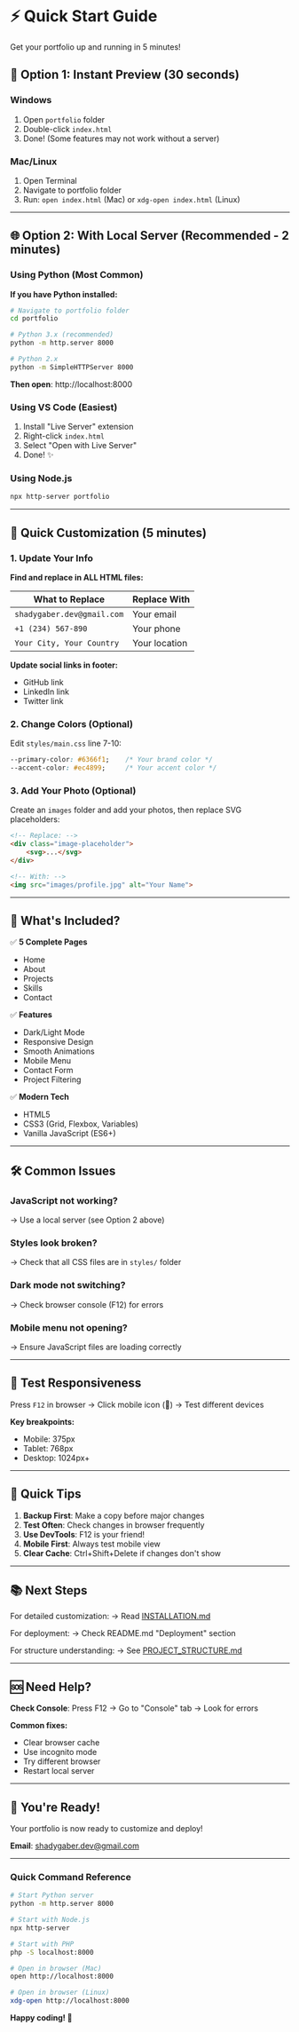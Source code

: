 # ⚡ Quick Start Guide

Get your portfolio up and running in 5 minutes!

## 🚀 Option 1: Instant Preview (30 seconds)

### Windows
1. Open `portfolio` folder
2. Double-click `index.html`
3. Done! (Some features may not work without a server)

### Mac/Linux
1. Open Terminal
2. Navigate to portfolio folder
3. Run: `open index.html` (Mac) or `xdg-open index.html` (Linux)

---

## 🌐 Option 2: With Local Server (Recommended - 2 minutes)

### Using Python (Most Common)

**If you have Python installed:**

```bash
# Navigate to portfolio folder
cd portfolio

# Python 3.x (recommended)
python -m http.server 8000

# Python 2.x
python -m SimpleHTTPServer 8000
```

**Then open**: http://localhost:8000

### Using VS Code (Easiest)

1. Install "Live Server" extension
2. Right-click `index.html`
3. Select "Open with Live Server"
4. Done! ✨

### Using Node.js

```bash
npx http-server portfolio
```

---

## 📝 Quick Customization (5 minutes)

### 1. Update Your Info

**Find and replace in ALL HTML files:**

| What to Replace | Replace With |
|----------------|--------------|
| `shadygaber.dev@gmail.com` | Your email |
| `+1 (234) 567-890` | Your phone |
| `Your City, Your Country` | Your location |

**Update social links in footer:**
- GitHub link
- LinkedIn link
- Twitter link

### 2. Change Colors (Optional)

Edit `styles/main.css` line 7-10:

```css
--primary-color: #6366f1;    /* Your brand color */
--accent-color: #ec4899;     /* Your accent color */
```

### 3. Add Your Photo (Optional)

Create an `images` folder and add your photos, then replace SVG placeholders:

```html
<!-- Replace: -->
<div class="image-placeholder">
    <svg>...</svg>
</div>

<!-- With: -->
<img src="images/profile.jpg" alt="Your Name">
```

---

## 🎯 What's Included?

✅ **5 Complete Pages**
- Home
- About  
- Projects
- Skills
- Contact

✅ **Features**
- Dark/Light Mode
- Responsive Design
- Smooth Animations
- Mobile Menu
- Contact Form
- Project Filtering

✅ **Modern Tech**
- HTML5
- CSS3 (Grid, Flexbox, Variables)
- Vanilla JavaScript (ES6+)

---

## 🛠️ Common Issues

### JavaScript not working?
→ Use a local server (see Option 2 above)

### Styles look broken?
→ Check that all CSS files are in `styles/` folder

### Dark mode not switching?
→ Check browser console (F12) for errors

### Mobile menu not opening?
→ Ensure JavaScript files are loading correctly

---

## 📱 Test Responsiveness

Press `F12` in browser → Click mobile icon (📱) → Test different devices

**Key breakpoints:**
- Mobile: 375px
- Tablet: 768px
- Desktop: 1024px+

---

## 🎨 Quick Tips

1. **Backup First**: Make a copy before major changes
2. **Test Often**: Check changes in browser frequently
3. **Use DevTools**: F12 is your friend!
4. **Mobile First**: Always test mobile view
5. **Clear Cache**: Ctrl+Shift+Delete if changes don't show

---

## 📚 Next Steps

For detailed customization:
→ Read [INSTALLATION.md](INSTALLATION.md)

For deployment:
→ Check README.md "Deployment" section

For structure understanding:
→ See [PROJECT_STRUCTURE.md](PROJECT_STRUCTURE.md)

---

## 🆘 Need Help?

**Check Console**: Press F12 → Go to "Console" tab → Look for errors

**Common fixes:**
- Clear browser cache
- Use incognito mode
- Try different browser
- Restart local server

---

## 🎉 You're Ready!

Your portfolio is now ready to customize and deploy!

**Email**: shadygaber.dev@gmail.com

---

### Quick Command Reference

```bash
# Start Python server
python -m http.server 8000

# Start with Node.js
npx http-server

# Start with PHP
php -S localhost:8000

# Open in browser (Mac)
open http://localhost:8000

# Open in browser (Linux)
xdg-open http://localhost:8000
```

**Happy coding! 🚀**

